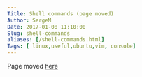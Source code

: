 ```yaml
---
Title: Shell commands (page moved)
Author: SergeM
Date: 2017-01-08 11:10:00
Slug: shell-commands
aliases: [/shell-commands.html]
Tags: [ linux,useful,ubuntu,vim, console]
---
```





Page moved [here](/useful-console-commands.html)
